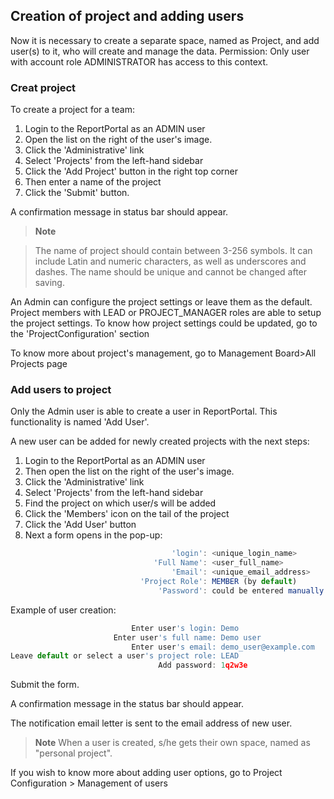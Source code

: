 ## Creation of project and adding users

Now it is necessary to create a separate space, named as Project, and add user(s) to it, who will create and manage the data.
Permission: Only user with account role ADMINISTRATOR has access to this context.

### Creat project

To create a project for a team:
1. Login to the ReportPortal as an ADMIN user
2. Open the list on the right of the user's image.
3. Click the 'Administrative' link 
4. Select 'Projects' from the left-hand sidebar
5. Click the 'Add Project' button in the right top corner
6. Then enter a name of the project
7. Click the 'Submit' button.

A confirmation message in status bar should appear.

> **Note**

> The name of project should contain between 3-256 symbols. 
> It can include Latin and numeric characters, as well as underscores and dashes. 
> The name should be unique and cannot be changed after saving.

An Admin can configure the project settings or leave them as the default. 
Project members with LEAD or PROJECT_MANAGER roles are able to setup the project settings.
To know how project settings could be updated, go to the 'ProjectConfiguration' section

To know more about project's management, go to Management Board>All Projects page

### Add users to project

Only the Admin user is able to create a user in ReportPortal. This functionality is named 'Add User'.

A new user can be added for newly created projects with the next steps:
1. Login to the ReportPortal as an ADMIN user
2. Then open the list on the right of the user's image.
3. Click the 'Administrative' link 
4. Select 'Projects' from the left-hand sidebar
5. Find the project on which user/s will be added
6. Click the 'Members' icon on the tail of the project
7. Click the 'Add User' button
8. Next a form opens in the pop-up:

```javascript
								    'login': <unique_login_name>
							    'Full Name': <user_full_name>
								    'Email': <unique_email_address>
							 'Project Role': MEMBER (by default)
								 'Password': could be entered manually (at least 6 symbols required) or generated via link under the field.
```

Example of user creation:

```javascript
						   Enter user's login: Demo
					   Enter user's full name: Demo user
						   Enter user's email: demo_user@example.com
Leave default or select a user's project role: LEAD
								 Add password: 1q2w3e 
```
Submit the form.

A confirmation message in the status bar should appear.

The notification email letter is sent to the email address of new user.

 > **Note** 
  When a user is created, s/he gets their own space, named as "personal project". 

If you wish to know more about adding user options, go to Project Configuration > Management of users
